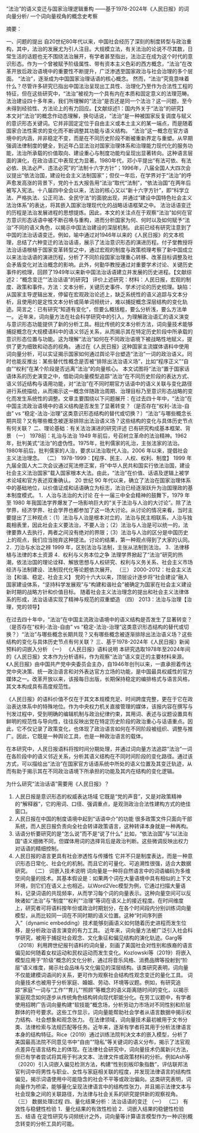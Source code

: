
“法治”的语义变迁与国家治理逻辑重构
——基于1978-2024年《人民日报》的词向量分析/
一个词向量视角的概念史考察

摘要：

一、问题的提出
自20世纪80年代以来，中国社会经历了深刻的制度转型与政治重构，其中，法治的发展尤为引人注目。大规模立法，有关法治的论说不尽其数，日常生活的话题也无不围绕法治展开，有学者甚至指出，法治正在成为这个时代的意识形态。作为一个曾被赋予阶级属性、带有资本主义色彩的西方概念，“法治”在改革开放后政治语境中的重要性不断提升，广泛渗透至国家政治与社会治理的多个层面。 “法治”，逐渐成为中国国家治理话语的核心概念。
然而，“法治”究竟意味着什么？尽管许多研究已指出中国法治呈现出工具性、治理化乃至作为合法性工程的特征，但在这些研究中，“法治”被视为一个具有内在本质和固定意义的法理范畴。法治建设四十多年来，我们所理解的“法治”是否还是同一个法治？这一问题，至今未得到经验性、方法论上的有力回应。【文献综述1：国内外关于“法治”的研究】
本文对“法治”的概念作动态理解，换句话说，“法治”是一种被国家反复调度与赋义的意识形态关键词。它并非固定定位于自由主义或本土主义的某一端点，而是随着国家合法性需求的变化而不断调整其功能与语义结构。
“法治”这一概念在官方语境中的内涵，并非稳定不变，而是在不同历史阶段不断被重新界定与重塑。从早期强调法律制度的健全，到近年凸显法治对国家治理体系和治理能力现代化的服务功能，法治所承载的价值取向、建设重心与制度功能均呈现出显著转向。这种语言层面的演化，在政治语汇中表现尤为显著。1980年代，邓小平提出“有法可依、有法必依、执法必严、违法必究”的“法制十六字方针”；1996年，八届全国人大四次会议提出“依法治国，建设社会主义法制国家”；但仅一年后，在学界对于“法治”的呼声愈发高涨的背景下，党的十五大报告用“法治”取代“法制”，“依法治国”在两年后被写入宪法。十八届四中全会以来，法治的核心又以“新十六字方针”，即“科学立法、严格执法、公正司法、全民守法”的面貌出现，并通过“建设中国特色社会主义法治体系”的表达，将其嵌入国家治理现代化的战略话语框架之中。
法治话语变迁的历程是法治发展进程的思想提炼。因此，本文的关注点在于观察“法治”如何在官方意识形态话语中被不断召唤与重构，进而分析国家为何、何时以及如何赋予“法治”不同的语义角色，以揭示中国法治建设的深层机制。
此前已经有研究注意到了中国的法治话语变迁。例如，喻中通过对1946年以来的《人民日报》的文本梳理，总结了六种变迁的法治话语，展示了法治意识形态的演进历程。付子堂教授将法治话语根植于国家变革转型之中，通过宏观的制度与政策梳理考察了新中国成立以来法治话语的演进历程，分析了不同阶段国家治理重心转移、改革目标调整及社会矛盾变化对法治概念的影响。此外，何勤华教授通过对重要学术讨论、关键历史事件的梳理，回顾了1949年以来新中国法治话语建立并发展的历史进程。【文献综述2：“概念变迁”“法治话语”的研究】
评价上述研究：材料：人民日报，宏观的制度、政策和事件。方法：文本分析，关键历史事件、学术讨论的历史梳理。缺陷：从国家主导逻辑出发，停留在宏观政治论述上，缺乏系统性的语义追踪与文本分析，且使用的是定性文本分析或简单词频统计，难以捕捉概念深层结构的变化轨迹。简言之：已有研究“知道有变化”，但要么概括粗，要么分析浅，要么方法单一。
近年来，词向量方法在社会科学研究中的引入，为理解政治语汇的语义演变与意识形态功能提供了新的分析工具。相比传统的文本分析方法，词向量技术能够捕捉概念在大规模语料中的语义邻近关系，从而揭示其在特定历史阶段中所承载的意识形态位置与功能。这为理解“法治”如何在不同政治语境下被战略性地赋义，提供了更为细致和动态的视角。
通过在《人民日报》这种国家主流媒体语料中使用词向量分析，可以实证揭示国家如何通过舆论平台塑造“法治”一词的政治语义。同时也能反推出：某些替代性概念是否被“排除出法治语义场”，比如“程序正义”“自由”“权利”在某个阶段是否远离“法治”的向量核心。
本文试图将“法治”置于国家话语体系的历史演变之中，借助词向量模型追踪“法治”在不同历史阶段的表达方式、语义邻近结构与语用功能，对“法治”在不同时期官方话语中的语义关联与变化路径进行系统描绘，从而揭示这一概念伴随政治周期、治理目标乃至意识形态战略的变化而发生系统性的调整。文章主要围绕以下问题展开：在过去四十年中，“法治”在中国主流政治语境中的语义结构是否发生了显著转变？（是否存在“权利-法治-自由” vs “稳定-法治-治理”这类意识形态结构的替代或切换？）“法治”与哪些概念长期共现？又有哪些概念被逐渐排除出法治语义场？这些结构的变化与具体历史节点有何关联？
二、理论基础：有关法治演进的研究评述
已有研究构成基本框架、背景
（一） 1978前：礼治与法治
1949 年前后，号召树立革命的法治精神。1962年，批判美式“法治”的虚伪性。1975年，批判儒家的礼治，主张法家的法治。1980年前后，批判儒家的人治，要求以法治取代人治。2006 年以来，提倡社会主义法治理念。
（二） 1978-1999：【程序、民主、人权、权利、制度】
1999 年九届全国人大二次会议通过宪法修正案，将“中华人民共和国实行依法治国，建设社会主义法治国家”载入国家根本大法。由此，“法治”在价值、话语及逻辑上被学术论域和官方表述双重确认。
20 世纪 90 年代以来，确立了法治在国家治理体系中的基础地位，以价值证成和话语确立为标志，法治已经逐渐跃升为治国理政的基本制度模式。
1．人治与法治的大讨论
在十一届三中全会精神的鼓舞下，1979 年至 1980 年我国法学界爆发了一场影响巨大的“关于法治与人治的大讨论”。除了法学界，经济学界、社会学界也都参加了这一场大讨论。从讨论的情况来看，当时主要提出了三种观点：（1）法治与人治是根本对立的，法治与民主相联系，人治与独裁相表里，因此社会主义要法治，不要人治；（2）法治与人治是可以统一的，法律要靠人去执行，两者之间没有绝对的界限；（3）法治与人治的区分是中国历史上的观点，我们应当抛弃这种提法。讨论的结果，第一种观点得到了大家的认同。
2．刀治与水治之辨
1999 年，区别法治与法制，主张从法制到法治。
3．法律移植与法律的本土资源
4．权利与义务本位之争
法理学界掀起了“法治”研究的热潮，依法治国的理论诠释、解放思想与人权研究、权利与义务关系、社会主义市场经济与法制建设、法制现代化等论题依次展开。
（三） 2000-2012：社会主义法治【和谐、稳定、社会主义】
党的十六大以来，顶层设计逐步将“社会建设”融入国家建设体系，“坚持科学发展观”与“构建和谐社会”被确定为国家在社会主义建设新时期的战略方针和价值目标。
随着社会主义法治理念的提出和社会主义法律体系的形成，法治话语实现了精神与规范的双重塑造
（四） 2013：法治与治理【治理，党的领导】

在过去四十年中，“法治”在中国主流政治语境中的语义结构是否发生了显著转变？（是否存在“权利-法治-自由” vs “稳定-法治-治理”这类意识形态结构的替代或切换？）“法治”与哪些概念长期共现？又有哪些概念被逐渐排除出法治语义场？这些结构的变化与具体历史节点有何关联？
三、基于1978-2024年《人民日报》新闻预料的词嵌入分析
（一） 《人民日报》语料说明
本研究选取1978年至2024年间的《人民日报》文本作为分析语料，作为观察“法治”语义变迁的主要材料来源。《人民日报》由中国共产党中央委员会主办，自1946年创刊以来，一直承担着传达党中央决策、统一政治语言和对外表达官方立场的功能，是中国最具权威性的官方媒体之一。改革开放以来，该报每日出版，长期保持稳定的编排格式与语言风格，其文本构成具有高度规范性。

《人民日报》的语料价值不仅在于其文本规模充足、时间跨度完整，更在于它在政治表达体系中的特殊地位。作为中央权力机关直接管理的媒体，该报内容在撰写与刊发过程中，受到明确的编辑机制与政治纪律约束，其用词、表述与议题设置具有鲜明的规范性与导向性，往往反映出党在特定历史阶段的政治重心与话语重点。因此，它不仅记录了政策变化，也体现了政治语言如何在不同阶段被组织、调整与推广。因此，它既是一种舆论工具，也是一种政治语言的载体。

在本研究中，人民日报语料将按时间分期处理，并通过词向量方法追踪“法治”一词在各阶段中的语义邻近关系，分析其语义结构在不同时间阶段的变化路径。通过该方式，可以描绘出“法治”在国家官方话语系统中所处的语义位置及其变迁轨迹，从而有助于揭示其在不同政治语境下所承担的功能及其内在结构的变化逻辑。

为什么研究“法治话语”需要用《人民日报》？
1. 人民日报是意识形态的权威表达场域
    它既是“党的声音”，又是对政策精神的“解释器”，它的用词、口径、强调重点，是观测政治合法性建构方式的绝佳窗口。
2. 人民日报在中国的制度语境中起到“话语中介”的功能
    很多政策文件只面向干部系统，而人民日报负责向全社会转译政策语言，这种转译本身就是一种再构。
3. 话语分析要研究的是“怎么说”而不是“说了什么”
    比如，“依法治国”与“以法治国”语义细微不同，但媒体用词的选择背后是政治判断。这些微调反映出权力对话语的精细控制。
4. 人民日报的语言更具有社会渗透性与传播性 
    它并不只是制度表达，而是一种意识形态日常化、社会化的机制。而且它的可量化、可追溯性很强，适合大数据研究。
（二） 词嵌入技术说明
词向量是一种将自然语言中的词语编码为多维空间向量的技术。其基本假设是：如果两个词在大量语境中具有相似的上下文环境，则它们在语义上也相近。以Word2Vec模型为例，它通过扫描大量语料，记录词语的共现频率，从而学习每个词的向量表示。这种向量空间可以反映诸如“法治”与“制度”“权利”“治理”等词在语义上的接近程度。在时间维度上，研究者可将语料按年份或政治时期划分，在各个时间段内分别训练词向量模型，从而比较同一词在不同时期的语义位置。这种“时间序列嵌入”（dynamic embedding）技术能够刻画语义如何随着历史进程而发生位移，是分析政治语言演变的有力工具。
近年来，词向量方法被广泛引入社会科学研究，被用于捕捉社会观念、文化象征和偏见结构的演化轨迹。Garg等（2018）利用跨世纪报刊语料的词向量，刻画了美国社会对性别和族裔的语言偏见如何随着女权运动和民权运动而发生变化。Kozlowski等（2019）将嵌入模型应用于“阶级”概念的文化分析，通过将音乐风格、消费品牌等投射到“阶层”语义维度，揭示社会品味与文化偏见的深层结构。该类研究表明，词向量不仅能建模词语间的关系，更可作为观察社会结构性观念变迁的量化工具。
词向量技术也被用于分析家庭、婚姻、劳动、环境等议题。例如，有研究追踪“家庭”一词与“工作”“育儿”“照顾”等概念的语义距离随时间的变化，以揭示家庭观念如何逐步从传统角色结构转向现代职能分化。在劳工议题中，有学者使用招聘广告词向量构建“软技能”概念场，分析劳动力市场对不同性别和阶层群体的符号要求。这些工作显示，词向量能帮助社会学者从语言数据中揭示权力结构、社会想象和观念张力。
在法律领域，词向量技术最初被用于文书分类、法律检索与法规匹配等任务。近年来，逐渐有学者将其用于分析法律语言本身的结构特征。Rice（2019）通过训练法院判决文本的嵌入模型，分析了美国最高法院不同意见书中“自由”“隐私”等关键词的语义分布，揭示了法官观点差异在语言结构上的体现。在法律社会研究中，词向量技术仍属新兴方法，但已有学者尝试将其用于判决文本、法律文件或政策材料的分析。例如Ash等（2020）引入词嵌入偏见检测方法，构建“性别刻板印象指数”，评估联邦法官判词中将男性与职业、女性与家庭相关联的程度，并发现法律语言的结构性偏见，揭示词语使用中可能隐含的社会不平等或政治偏向。这类研究表明，词向量作为桥梁，能够量化呈现法律语言中的结构性张力，并且揭示法律文本与社会现象之间的关联路径，为法律与社会关系的研究提供新的观察视角。
（三） 数据处理过程
四、量化结果分析：法治话语的变迁
（一） 
（二） 有效性与稳健性检验
1．量化结果的有效性检验
2．词嵌入结果的稳健性检验
五、结语
在定性研究与词频统计之外，词向量等计算语言模型作为一种识别概念转变的分析工具的可能。


 
